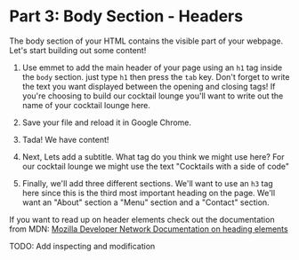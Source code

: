 # Part 3: Body Section - Headers

The body section of your HTML contains the visible part of your webpage.  Let's start building out some content!

1. Use emmet to add the main header of your page using an `h1` tag inside the `body` section. just type `h1` then press the `tab` key. Don't forget to write the text you want displayed between the opening and closing tags!  If you're choosing to build our cocktail lounge you'll want to write out the name of your cocktail lounge here.

2. Save your file and reload it in Google Chrome.

3. Tada! We have content! 

4. Next, Lets add a subtitle.  What tag do you think we might use here? For our cocktail lounge we might use the text "Cocktails with a side of code"

5. Finally, we'll add three different sections.  We'll want to use an `h3` tag here since this is the third most important heading on the page.  We'll want an "About" section a "Menu" section and a "Contact" section.

If you want to read up on header elements check out the documentation from MDN:
[Mozilla Developer Network Documentation on heading elements](https://developer.mozilla.org/en-US/docs/Web/HTML/Element/Heading_Elements)

TODO: Add inspecting and modification

